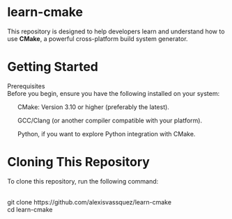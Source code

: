 # learn-cmake
<p>This repository is designed to help developers learn and understand how to use <b>CMake</b>, a powerful cross-platform build system generator.</p>

# Getting Started
<p>Prerequisites
<br>Before you begin, ensure you have the following installed on your system:</br>
<ul>CMake: Version 3.10 or higher (preferably the latest).</ul>
<ul>GCC/Clang (or another compiler compatible with your platform).</ul>
<ul>Python, if you want to explore Python integration with CMake.</ul></p>

# Cloning This Repository
To clone this repository, run the following command:
<p><br>git clone https://github.com/alexisvassquez/learn-cmake</br>
cd learn-cmake</p>
